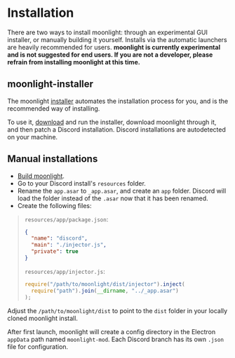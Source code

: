 # Installation

There are two ways to install moonlight: through an experimental GUI installer, or manually building it yourself. Installs via the automatic launchers are heavily recommended for users. **moonlight is currently experimental and is not suggested for end users. If you are not a developer, please refrain from installing moonlight at this time.**

## moonlight-installer

The moonlight [installer](https://github.com/moonlight-mod/moonlight-installer) automates the installation process for you, and is the recommended way of installing.

To use it, [download](https://github.com/moonlight-mod/moonlight-installer/releases/latest) and run the installer, download moonlight through it, and then patch a Discord installation. Discord installations are autodetected on your machine.

## Manual installations

- [Build moonlight](/docs/dev/setup).
- Go to your Discord install's `resources` folder.
- Rename the `app.asar` to `_app.asar`, and create an `app` folder. Discord will load the folder instead of the `.asar` now that it has been renamed.
- Create the following files:

> `resources/app/package.json`:
>
> ```json
> {
>   "name": "discord",
>   "main": "./injector.js",
>   "private": true
> }
> ```
>
> `resources/app/injector.js`:
>
> ```js
> require("/path/to/moonlight/dist/injector").inject(
>   require("path").join(__dirname, "../_app.asar")
> );
> ```

Adjust the `/path/to/moonlight/dist` to point to the `dist` folder in your locally cloned moonlight install.

After first launch, moonlight will create a config directory in the Electron `appData` path named `moonlight-mod`. Each Discord branch has its own `.json` file for configuration.
